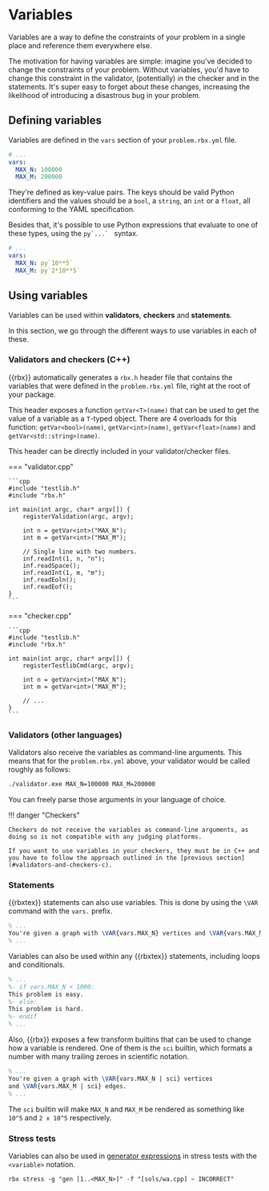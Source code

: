 # Variables

Variables are a way to define the constraints of your problem in a
single place and reference them everywhere else.

The motivation for having variables are simple: imagine you've decided
to change the constraints of your problem. Without variables, you'd have
to change this constraint in the validator, (potentially) in the checker
and in the statements. It's super easy to forget about these changes, increasing the
likelihood of introducing a disastrous bug in your problem.

## Defining variables

Variables are defined in the `vars` section of your `problem.rbx.yml` file.

```yaml title="problem.rbx.yml"
# ...
vars:
  MAX_N: 100000
  MAX_M: 200000
```

They're defined as key-value pairs. The keys should be valid Python identifiers
and the values should be a `bool`, a `string`, an `int` or a `float`, all conforming
to the YAML specification.

Besides that, it's possible to use Python expressions that evaluate to one of these
types, using the ``py`...` `` syntax. 

```yaml title="problem.rbx.yml"
# ...
vars:
  MAX_N: py`10**5`
  MAX_M: py`2*10**5`
```

## Using variables

Variables can be used within **validators**, **checkers** and **statements**.

In this section, we go through the different ways to use variables in each of these.

### Validators and checkers (C++)

{{rbx}} automatically generates a `rbx.h` header file that contains the variables
that were defined in the `problem.rbx.yml` file, right at the root of your package.

This header exposes a function `getVar<T>(name)` that can be used to get the value
of a variable as a `T`-typed object. There are 4 overloads for this function:
`getVar<bool>(name)`, `getVar<int>(name)`, `getVar<float>(name)` and `getVar<std::string>(name)`.

This header can be directly included in your validator/checker files.

=== "validator.cpp"

    ```cpp
    #include "testlib.h"
    #include "rbx.h"

    int main(int argc, char* argv[]) {
        registerValidation(argc, argv);

        int n = getVar<int>("MAX_N");
        int m = getVar<int>("MAX_M");
      
        // Single line with two numbers.
        inf.readInt(1, n, "n");
        inf.readSpace();
        inf.readInt(1, m, "m");
        inf.readEoln();
        inf.readEof();
    }
    ```

=== "checker.cpp"

    ```cpp
    #include "testlib.h"
    #include "rbx.h"

    int main(int argc, char* argv[]) {
        registerTestlibCmd(argc, argv);

        int n = getVar<int>("MAX_N");
        int m = getVar<int>("MAX_M");
        
        // ...
    }
    ```

### Validators (other languages)

Validators also receive the variables as command-line arguments. This means that
for the `problem.rbx.yml` above, your validator would be called roughly as follows:

```bash
./validator.exe MAX_N=100000 MAX_M=200000
```

You can freely parse those arguments in your language of choice.

!!! danger "Checkers"

    Checkers do not receive the variables as command-line arguments, as
    doing so is not compatible with any judging platforms.

    If you want to use variables in your checkers, they must be in C++ and
    you have to follow the approach outlined in the [previous section](#validators-and-checkers-c).

### Statements

{{rbxtex}} statements can also use variables. This is done by using the `\VAR` command with
the `vars.` prefix.

```latex title="statement.rbx.tex"
% ...
You're given a graph with \VAR{vars.MAX_N} vertices and \VAR{vars.MAX_M} edges.
% ...
```

Variables can also be used within any {{rbxtex}} statements, including loops and
conditionals.

```latex title="statement.rbx.tex"
% ...
%- if vars.MAX_N < 1000:
This problem is easy.
%- else:
This problem is hard.
%- endif
% ...
```

Also, {{rbx}} exposes a few transform builtins that can be used to change
how a variable is rendered. One of them is the `sci` builtin, which formats
a number with many trailing zeroes in scientific notation.

```latex title="statement.rbx.tex"
% ...
You're given a graph with \VAR{vars.MAX_N | sci} vertices
and \VAR{vars.MAX_M | sci} edges.
% ...
```

The `sci` builtin will make `MAX_N` and `MAX_M` be rendered as something like
`10^5` and `2 x 10^5` respectively.

### Stress tests

Variables can also be used in [generator expressions](/setters/stress-testing/#generator-expression) in stress tests with the `<variable>` notation.

```
rbx stress -g "gen [1..<MAX_N>]" -f "[sols/wa.cpp] ~ INCORRECT"
```

